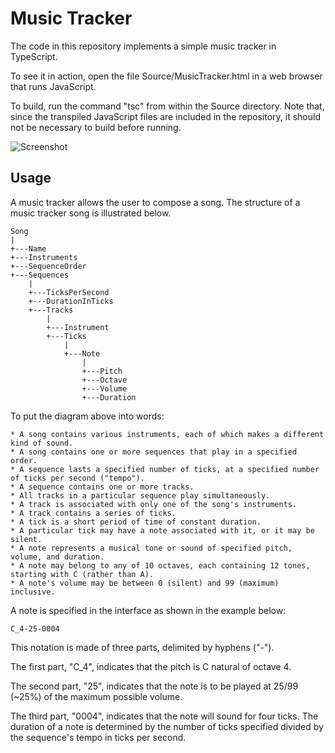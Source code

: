 Music Tracker
=============

The code in this repository implements a simple music tracker in TypeScript.

To see it in action, open the file Source/MusicTracker.html in a web browser that runs JavaScript.

To build, run the command "tsc" from within the Source directory.  Note that, since the transpiled JavaScript files are included in the repository, it should not be necessary to build before running.

![Screenshot](/Screenshot.png "Screenshot")

Usage
-----
A music tracker allows the user to compose a song.  The structure of a music tracker song is illustrated below.

	Song
	|
	+---Name
	+---Instruments
	+---SequenceOrder
	+---Sequences
		|
		+---TicksPerSecond
		+---DurationInTicks
		+---Tracks
			|
			+---Instrument
			+---Ticks
				|
				+---Note
					|
					+---Pitch
					+---Octave
					+---Volume
					+---Duration

To put the diagram above into words:

	* A song contains various instruments, each of which makes a different kind of sound.
	* A song contains one or more sequences that play in a specified order.
	* A sequence lasts a specified number of ticks, at a specified number of ticks per second ("tempo").
	* A sequence contains one or more tracks.
	* All tracks in a particular sequence play simultaneously.
	* A track is associated with only one of the song's instruments.
	* A track contains a series of ticks.
	* A tick is a short period of time of constant duration.
	* A particular tick may have a note associated with it, or it may be silent.
	* A note represents a musical tone or sound of specified pitch, volume, and duration.
	* A note may belong to any of 10 octaves, each containing 12 tones, starting with C (rather than A).
	* A note's volume may be between 0 (silent) and 99 (maximum) inclusive.

A note is specified in the interface as shown in the example below:

	C_4-25-0004

This notation is made of three parts, delimited by hyphens ("-").

The first part, "C_4", indicates that the pitch is C natural of octave 4.

The second part, "25", indicates that the note is to be played at 25/99 (~25%) of the maximum possible volume.

The third part, "0004", indicates that the note will sound for four ticks.  The duration of a note is determined by the number of ticks specified divided by the sequence's tempo in ticks per second.
